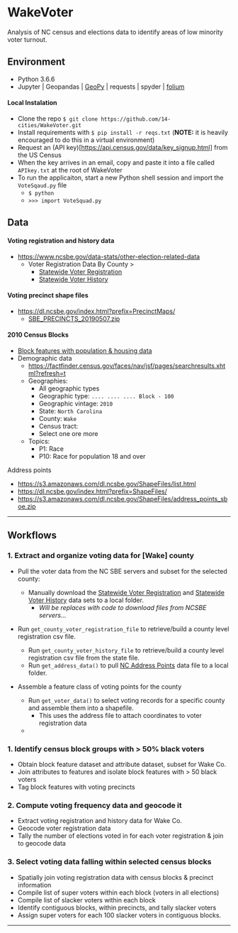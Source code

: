 # WakeVoter

Analysis of NC census and elections data to identify areas of low minority voter turnout. 



## Environment

* Python 3.6.6
* Jupyter | Geopandas | [GeoPy](https://github.com/geopy/geopy) | requests | spyder | [folium](http://python-visualization.github.io/folium/) 

#### Local Instalation

* Clone the repo `$ git clone https://github.com/14-cities/WakeVoter.git`
* Install requirements with `$ pip install -r reqs.txt` (**NOTE:** it is heavily encouraged to do this in a virtual environment)
* Request an (API key)[https://api.census.gov/data/key_signup.html] from  the US Census
* When the key arrives in an email, copy and paste it into a file called `APIkey.txt` at the root of WakeVoter
* To run the applicaiton, start a new Python shell session and import the `VoteSqaud.py` file
  * `$ python`
  * `>>> import VoteSquad.py`



## Data

#### Voting registration and history data

* https://www.ncsbe.gov/data-stats/other-election-related-data 
  * Voter Registration Data By County > 
    * [Statewide Voter Registration](http://dl.ncsbe.gov/data/ncvoter_Statewide.zip)
    *  [Statewide Voter History](http://dl.ncsbe.gov/data/ncvhis_Statewide.zip)

#### Voting precinct shape files 

* <https://dl.ncsbe.gov/index.html?prefix=PrecinctMaps/>
  * [SBE_PRECINCTS_20190507.zip](https://s3.amazonaws.com/dl.ncsbe.gov/PrecinctMaps/SBE_PRECINCTS_20190507.zip)  

#### 2010 Census Blocks 

* [Block features with population & housing data](https://www2.census.gov/geo/tiger/TIGER2010BLKPOPHU/tabblock2010_37_pophu.zip)
* Demographic data
  * https://factfinder.census.gov/faces/nav/jsf/pages/searchresults.xhtml?refresh=t
  * Geographies: 
    * All geographic types
    * Geographic type: `.... .... .... Block - 100`
    * Geographic vintage: `2010`
    * State: `North Carolina`
    * County: `Wake`
    * Census tract: 
    * Select one ore more
  * Topics: 
    * P1: Race
    * P10: Race for population 18 and over

Address points

* https://s3.amazonaws.com/dl.ncsbe.gov/ShapeFiles/list.html
* https://dl.ncsbe.gov/index.html?prefix=ShapeFiles/
* https://s3.amazonaws.com/dl.ncsbe.gov/ShapeFiles/address_points_sboe.zip

---

## Workflows

### 1. Extract and organize voting data for [Wake] county

* Pull the voter data from the NC SBE servers and subset for the selected county:
  * Manually download the [Statewide Voter Registration](http://dl.ncsbe.gov/data/ncvoter_Statewide.zip) and [Statewide Voter History](http://dl.ncsbe.gov/data/ncvhis_Statewide.zip) data sets to a local folder.
    * _Will be replaces with code to download files from NCSBE servers..._
* Run `get_county_voter_registration_file` to retrieve/build a county level registration csv file.
  * Run `get_county_voter_history_file` to retrieve/build a county level registration csv file from the state file.
  * Run `get_address_data()` to pull [NC Address Points](https://s3.amazonaws.com/dl.ncsbe.gov/ShapeFiles/address_points_sboe.zip) data file to a local folder.
  
* Assemble a feature class of voting points for the county
  * Run `get_voter_data()` to select voting records for a specific county and assemble them into a shapefile.
    * This uses the address file to attach coordinates to voter registration data
  * 

### 1. Identify census block groups with > 50% black voters

* Obtain block feature dataset and attribute dataset, subset for Wake Co.
* Join attributes to features and isolate block features with > 50 black voters
* Tag block features with voting precincts

### 2. Compute voting frequency data and geocode it

* Extract voting registration and history data for Wake Co. 
* Geocode voter registration data
* Tally the number of elections voted in for each voter registration & join to geocode data

### 3. Select voting data falling within selected census blocks

* Spatially join voting registration data with census blocks & precinct information
* Compile list of super voters within each block (voters in all elections)
* Compile list of slacker voters within each block
* Identify contiguous blocks, within precincts, and tally slacker voters 
* Assign super voters for each 100 slacker voters in contiguous blocks.

---